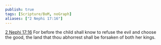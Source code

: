 ```yaml
---
publish: true
tags: [Scripture/BoM, noGraph]
aliases: ["2 Nephi 17:16"]
---
```

[2 Nephi 17:16](https://churchofjesuschrist.org/study/scriptures/bofm/2-ne/17?lang=eng&id=p16#p16) For before the child shall know to refuse the evil and choose the good, the land that thou abhorrest shall be forsaken of both her kings.
